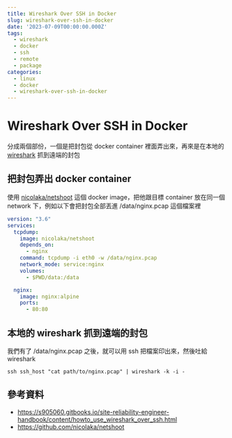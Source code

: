 ```yaml
---
title: Wireshark Over SSH in Docker
slug: wireshark-over-ssh-in-docker
date: '2023-07-09T00:00:00.000Z'
tags:
  - wireshark
  - docker
  - ssh
  - remote
  - package
categories:
  - linux
  - docker
  - wireshark-over-ssh-in-docker
---
```


# Wireshark Over SSH in Docker

分成兩個部份，一個是把封包從 docker container 裡面弄出來，再來是在本地的 [wireshark](https://zh.wikipedia.org/zh-tw/Wireshark) 抓到遠端的封包

## 把封包弄出 docker container
使用 [nicolaka/netshoot](https://github.com/nicolaka/netshoot) 這個 docker image，把他跟目標 container 放在同一個 network 下，例如以下會把封包全部丟進 /data/nginx.pcap 這個檔案裡
```yaml
version: "3.6"
services:
  tcpdump:
    image: nicolaka/netshoot
    depends_on:
      - nginx
    command: tcpdump -i eth0 -w /data/nginx.pcap
    network_mode: service:nginx
    volumes:
      - $PWD/data:/data

  nginx:
    image: nginx:alpine
    ports:
      - 80:80
```

## 本地的 wireshark 抓到遠端的封包
我們有了 /data/nginx.pcap 之後，就可以用 ssh 把檔案印出來，然後吐給 wireshark
```
ssh ssh_host "cat path/to/nginx.pcap" | wireshark -k -i -
```

## 參考資料
* https://s905060.gitbooks.io/site-reliability-engineer-handbook/content/howto_use_wireshark_over_ssh.html
* https://github.com/nicolaka/netshoot
